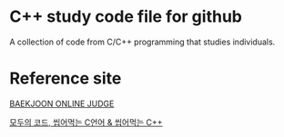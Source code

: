 # C++ study code file for github

A collection of code from C/C++ programming that studies individuals.

# Reference site
[BAEKJOON ONLINE JUDGE](https://www.acmicpc.net/)

[모두의 코드, 씹어먹는 C언어 & 씹어먹는 C++](https://modoocode.com/)
